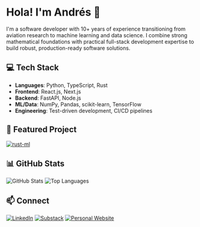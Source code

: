 # Hola! I'm Andrés 👋

I'm a software developer with 10+ years of experience transitioning from aviation research to machine learning and data science. I combine strong mathematical foundations with practical full-stack development expertise to build robust, production-ready software solutions.

## 💻 Tech Stack

- **Languages**: Python, TypeScript, Rust
- **Frontend**: React.js, Next.js
- **Backend**: FastAPI, Node.js
- **ML/Data**: NumPy, Pandas, scikit-learn, TensorFlow
- **Engineering**: Test-driven development, CI/CD pipelines

## 🌟 Featured Project

[![rust-ml](https://github-readme-stats.vercel.app/api/pin/?username=aarangop&repo=rust-ml&theme=radical)](https://github.com/aarangop/rust-ml)

## 📊 GitHub Stats

![GitHub Stats](https://github-readme-stats.vercel.app/api?username=aarangop&show_icons=true&theme=radical)
![Top Languages](https://github-readme-stats.vercel.app/api/top-langs/?username=aarangop&layout=compact&theme=radical)

## 📫 Connect

[![LinkedIn](https://img.shields.io/badge/LinkedIn-0077B5?style=for-the-badge&logo=linkedin&logoColor=white)](https://www.linkedin.com/in/your-linkedin-username/)
[![Substack](https://img.shields.io/badge/Substack-%23006f5c.svg?style=for-the-badge&logo=substack&logoColor=FF6719)](https://yoursubstack.substack.com)
[![Personal Website](https://img.shields.io/badge/Website-FF7139?style=for-the-badge&logo=Firefox-Browser&logoColor=white)](https://your-website-url.com)
